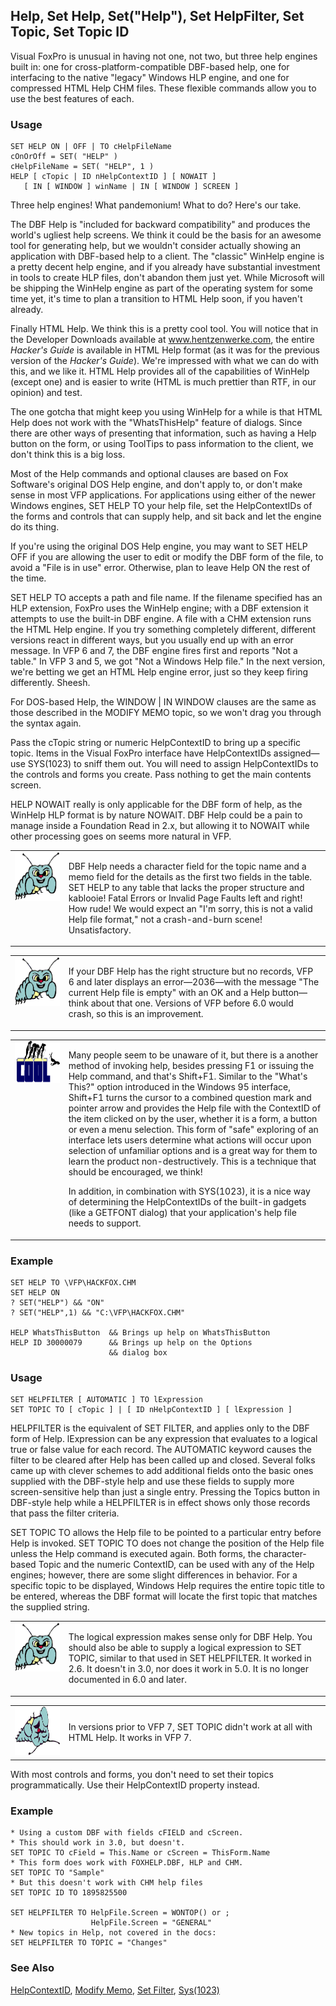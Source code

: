 ## Help, Set Help, Set("Help"), Set HelpFilter, Set Topic, Set Topic ID

Visual FoxPro is unusual in having not one, not two, but three help engines built in: one for cross-platform-compatible DBF-based help, one for interfacing to the native "legacy" Windows HLP engine, and one for compressed HTML Help CHM files. These flexible commands allow you to use the best features of each.

### Usage

```foxpro
SET HELP ON | OFF | TO cHelpFileName
cOnOrOff = SET( "HELP" )
cHelpFileName = SET( "HELP", 1 )
HELP [ cTopic | ID nHelpContextID ] [ NOWAIT ]
   [ IN [ WINDOW ] winName | IN [ WINDOW ] SCREEN ]
```

Three help engines! What pandemonium! What to do? Here's our take.

The DBF Help is "included for backward compatibility" and produces the world's ugliest help screens. We think it could be the basis for an awesome tool for generating help, but we wouldn't consider actually showing an application with DBF-based help to a client. The "classic" WinHelp engine is a pretty decent help engine, and if you already have substantial investment in tools to create HLP files, don't abandon them just yet. While Microsoft will be shipping the WinHelp engine as part of the operating system for some time yet, it's time to plan a transition to HTML Help soon, if you haven't already. 

Finally HTML Help. We think this is a pretty cool tool. You will notice that in the Developer Downloads available at <a href="http://www.hentzenwerke.com/" target="_blank">www.hentzenwerke.com</a>, the entire *Hacker's Guide* is available in HTML Help format (as it was for the previous version of the *Hacker's Guide*). We're impressed with what we can do with this, and we like it. HTML Help provides all of the capabilities of WinHelp (except one) and is easier to write (HTML is much prettier than RTF, in our opinion) and test.

The one gotcha that might keep you using WinHelp for a while is that HTML Help does not work with the "WhatsThisHelp" feature of dialogs. Since there are other ways of presenting that information, such as having a Help button on the form, or using ToolTips to pass information to the client, we don't think this is a big loss.

Most of the Help commands and optional clauses are based on Fox Software's original DOS Help engine, and don't apply to, or don't make sense in most VFP applications. For applications using either of the newer Windows engines, SET HELP TO your help file, set the HelpContextIDs of the forms and controls that can supply help, and sit back and let the engine do its thing.

If you're using the original DOS Help engine, you may want to SET HELP OFF if you are allowing the user to edit or modify the DBF form of the file, to avoid a "File is in use" error. Otherwise, plan to leave Help ON the rest of the time.

SET HELP TO accepts a path and file name. If the filename specified has an HLP extension, FoxPro uses the WinHelp engine; with a DBF extension it attempts to use the built-in DBF engine. A file with a CHM extension runs the HTML Help engine. If you try something completely different, different versions react in different ways, but you usually end up with an error message. In VFP 6 and 7, the DBF engine fires first and reports "Not a table." In VFP 3 and 5, we got "Not a Windows Help file." In the next version, we're betting we get an HTML Help engine error, just so they keep firing differently. Sheesh.

For DOS-based Help, the WINDOW | IN WINDOW clauses are the same as those described in the MODIFY MEMO topic, so we won't drag you through the syntax again.

Pass the cTopic string or numeric HelpContextID to bring up a specific topic. Items in the Visual FoxPro interface have HelpContextIDs assigned&mdash;use SYS(1023) to sniff them out. You will need to assign HelpContextIDs to the controls and forms you create. Pass nothing to get the main contents screen.

HELP NOWAIT really is only applicable for the DBF form of help, as the WinHelp HLP format is by nature NOWAIT. DBF Help could be a pain to manage inside a Foundation Read in 2.x, but allowing it to NOWAIT while other processing goes on seems more natural in VFP.

<table>
<tr>
  <td width="17%" valign="top">
<img border="0" width="95" height="78" src="bug.gif">
  </td>
  <td width="83%">
  <p>DBF Help needs a character field for the topic name and a memo field for the details as the first two fields in the table. SET HELP to any table that lacks the proper structure and kablooie! Fatal Errors or Invalid Page Faults left and right! How rude! We would expect an &quot;I'm sorry, this is not a valid Help file format,&quot; not a crash-and-burn scene! Unsatisfactory.</p>
  </td>
 </tr>
</table>

<table>
<tr>
  <td width="17%" valign="top">
<img border="0" width="95" height="78" src="bug.gif">
  </td>
  <td width="83%">
  <p>If your DBF Help has the right structure but no records, VFP 6 and later displays an error&mdash;2036&mdash;with the message &quot;The current Help file is empty&quot; with an OK and a Help button&mdash;think about that one. Versions of VFP before 6.0 would crash, so this is an improvement.</p>
  </td>
 </tr>
</table>

<table>
<tr>
  <td width="17%" valign="top">
<img border="0" width="114" height="67" src="cool.gif">
  </td>
  <td width="83%">
  <p>Many people seem to be unaware of it, but there is a another method of invoking help, besides pressing F1 or issuing the Help command, and that's Shift+F1. Similar to the &quot;What's This?&quot; option introduced in the Windows 95 interface, Shift+F1 turns the cursor to a combined question mark and pointer arrow and provides the Help file with the ContextID of the item clicked on by the user, whether it is a form, a button or even a menu selection. This form of &quot;safe&quot; exploring of an interface lets users determine what actions will occur upon selection of unfamiliar options and is a great way for them to learn the product non-destructively. This is a technique that should be encouraged, we think!</p>
  <p>In addition, in combination with SYS(1023), it is a nice way of determining the HelpContextIDs of the built-in gadgets (like a GETFONT dialog) that your application's help file needs to support.</p>
  </td>
 </tr>
</table>

### Example

```foxpro
SET HELP TO \VFP\HACKFOX.CHM
SET HELP ON
? SET("HELP") && "ON"
? SET("HELP",1) && "C:\VFP\HACKFOX.CHM"

HELP WhatsThisButton  && Brings up help on WhatsThisButton
HELP ID 30000079      && Brings up help on the Options
                      && dialog box
```
### Usage

```foxpro
SET HELPFILTER [ AUTOMATIC ] TO lExpression
SET TOPIC TO [ cTopic ] | [ ID nHelpContextID ] [ lExpression ]
```

HELPFILTER is the equivalent of SET FILTER, and applies only to the DBF form of Help. lExpression can be any expression that evaluates to a logical true or false value for each record. The AUTOMATIC keyword causes the filter to be cleared after Help has been called up and closed. Several folks came up with clever schemes to add additional fields onto the basic ones supplied with the DBF-style help and use these fields to supply more screen-sensitive help than just a single entry. Pressing the Topics button in DBF-style help while a HELPFILTER is in effect shows only those records that pass the filter criteria.

SET TOPIC TO allows the Help file to be pointed to a particular entry before Help is invoked. SET TOPIC TO does not change the position of the Help file unless the Help command is executed again. Both forms, the character-based Topic and the numeric ContextID, can be used with any of the Help engines; however, there are some slight differences in behavior. For a specific topic to be displayed, Windows Help requires the entire topic title to be entered, whereas the DBF format will locate the first topic that matches the supplied string.

<table>
<tr>
  <td width="17%" valign="top">
<img border="0" width="95" height="78" src="bug.gif">
  </td>
  <td width="83%">
  <p>The logical expression makes sense only for DBF Help. You should also be able to supply a logical expression to SET TOPIC, similar to that used in SET HELPFILTER. It worked in 2.6. It doesn't in 3.0, nor does it work in 5.0. It is no longer documented in 6.0 and later.</p>
  </td>
 </tr>
</table>

<table>
<tr>
  <td width="17%" valign="top">
<img border="0" width="95" height="78" src="fixbug1.gif">
  </td>
  <td width="83%">
  <p>In versions prior to VFP 7, SET TOPIC didn't work at all with HTML Help. It works in VFP 7.</p>
  </td>
 </tr>
</table>

With most controls and forms, you don't need to set their topics programmatically. Use their HelpContextID property instead.

### Example

```foxpro
* Using a custom DBF with fields cFIELD and cScreen.
* This should work in 3.0, but doesn't.
SET TOPIC TO cField = This.Name or cScreen = ThisForm.Name
* This form does work with FOXHELP.DBF, HLP and CHM.
SET TOPIC TO "Sample"
* But this doesn't work with CHM help files
SET TOPIC ID TO 1895825500

SET HELPFILTER TO HelpFile.Screen = WONTOP() or ;
                  HelpFile.Screen = "GENERAL"
* New topics in Help, not covered in the docs:
SET HELPFILTER TO TOPIC = "Changes"
```
### See Also

[HelpContextID](s4g600.md), [Modify Memo](s4g060.md), [Set Filter](s4g092.md), [Sys(1023)](s4g639.md)